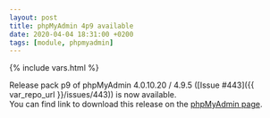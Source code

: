 ```yaml
---
layout: post
title: phpMyAdmin 4p9 available
date: 2020-04-04 18:31:00 +0200
tags: [module, phpmyadmin]
---
```

{% include vars.html %}

Release pack p9 of phpMyAdmin 4.0.10.20 / 4.9.5 ([Issue #443]({{ var_repo_url }}/issues/443)) is now available.<br />
You can find link to download this release on the [phpMyAdmin page](/modules/phpmyadmin/).
